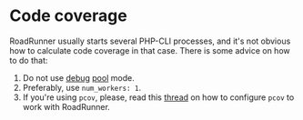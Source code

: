 # Code coverage
RoadRunner usually starts several PHP-CLI processes, and it's not obvious how to calculate code coverage in that case. There is some advice on how to do that:
1. Do not use [debug](./debugging.md) [pool](./pool.md) mode.
2. Preferably, use `num_workers: 1`.
3. If you're using `pcov`, please, read this [thread](https://github.com/orgs/roadrunner-server/discussions/1440#discussioncomment-8486186) on how to configure `pcov` to work with RoadRunner.

